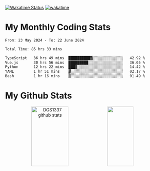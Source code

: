 [![Wakatime Status](https://github.com/noopurphalak/noopurphalak/workflows/wakatime-status-update/badge.svg)](https://github.com/noopurphalak/noopurphalak/actions/workflows/main.yml)
[![wakatime](https://wakatime.com/badge/user/80ace140-ef40-4fdd-b8ed-f3be3d2e1aea.svg)](https://wakatime.com/@80ace140-ef40-4fdd-b8ed-f3be3d2e1aea)

# My Monthly Coding Stats

<!--START_SECTION:waka-->

```txt
From: 23 May 2024 - To: 22 June 2024

Total Time: 85 hrs 33 mins

TypeScript   36 hrs 49 mins  ██████████▓░░░░░░░░░░░░░░   42.92 %
Vue.js       30 hrs 56 mins  █████████░░░░░░░░░░░░░░░░   36.05 %
Python       12 hrs 22 mins  ███▓░░░░░░░░░░░░░░░░░░░░░   14.42 %
YAML         1 hr 51 mins    ▓░░░░░░░░░░░░░░░░░░░░░░░░   02.17 %
Bash         1 hr 16 mins    ▒░░░░░░░░░░░░░░░░░░░░░░░░   01.49 %
```

<!--END_SECTION:waka-->

# My Github Stats
<div style="text-align: center;">
  <img width="49%" height="195px" src="https://github-readme-stats-sigma-five.vercel.app/api?username=noopurphalak&show_icons=true&count_private=true&hide_border=true&title_color=ecf2f8&icon_color=0d1117&text_color=FFFFFF&bg_color=0d1117" alt="DGS1337 github stats" />
  <img width="41%" height="195px" src="https://github-readme-stats-sigma-five.vercel.app/api/top-langs/?username=noopurphalak&layout=compact&hide_border=true&title_color=ecf2f8&text_color=FFFFFF&bg_color=0d1117" />
</div>
